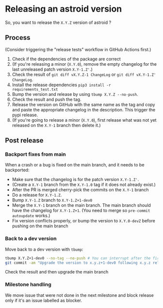 # Releasing an astroid version

So, you want to release the `X.Y.Z` version of astroid ?

## Process

(Consider triggering the "release tests" workflow in GitHub Actions first.)

1. Check if the dependencies of the package are correct
2. (If you're releasing a minor (`X.Y.0`), remove the empty changelog for the last
   unreleased patch version `X.Y-1.Z'`.)
3. Check the result of `git diff vX.Y.Z-1 ChangeLog` or `git diff vX.Y-1.Z' ChangeLog`.
4. Install the release dependencies `pip3 install -r requirements_test.txt`
5. Bump the version and release by using `tbump X.Y.Z --no-push`.
6. Check the result and push the tag.
7. Release the version on GitHub with the same name as the tag and copy and paste the
   appropriate changelog in the description. This trigger the pypi release.
8. (If you're going to release a minor (`X.Y.0`), first release what was not yet
   released on the `X.Y-1` branch then delete it.)

## Post release

### Backport fixes from main

When a crash or a bug is fixed on the main branch, and it needs to be backported:

- Make sure that the changelog is for the patch version `X.Y-1.Z'`.
- (Create a `X.Y-1` branch from the `X.Y-1.0` tag if it does not already exist.)
- After the PR is merged cherry-pick the commits on the `X.Y-1` branch
- Do a release for `X.Y-1.Z`.
- Bump `X.Y-1.Z` branch to `X.Y-1.Z+1-dev0`
- Merge the `X.Y-1` branch on the main branch. The main branch should have the changelog
  for `X.Y-1.Z+1`. (You need to merge so `pre-commit autoupdate` works.)
- Fix version conflicts properly, or bump the version to `X.Y.0-devZ` before pushing on
  the main branch

### Back to a dev version

Move back to a dev version with `tbump`:

```bash
tbump X.Y.Z+1-dev0 --no-tag --no-push # You can interrupt after the first step
git commit -am "Upgrade the version to x.y.z+1-dev0 following x.y.z release"
```

Check the result and then upgrade the main branch

### Milestone handling

We move issue that were not done in the next milestone and block release only if it's an
issue labelled as blocker.
